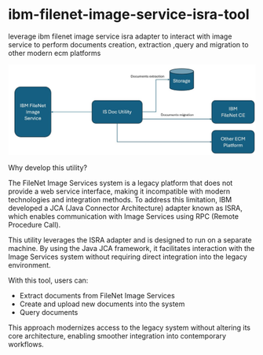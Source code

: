 # ibm-filenet-image-service-isra-tool
leverage ibm filenet image service isra adapter to interact with image service to perform documents creation, extraction ,query and migration to other modern ecm platforms

![system context diagram](1.jpg)

Why develop this utility?

The FileNet Image Services system is a legacy platform that does not provide a web service interface, making it incompatible with modern technologies and integration methods. To address this limitation, IBM developed a JCA (Java Connector Architecture) adapter known as ISRA, which enables communication with Image Services using RPC (Remote Procedure Call).

This utility leverages the ISRA adapter and is designed to run on a separate machine. By using the Java JCA framework, it facilitates interaction with the Image Services system without requiring direct integration into the legacy environment.

With this tool, users can:

- Extract documents from FileNet Image Services
- Create and upload new documents into the system
- Query documents

This approach modernizes access to the legacy system without altering its core architecture, enabling smoother integration into contemporary workflows.
